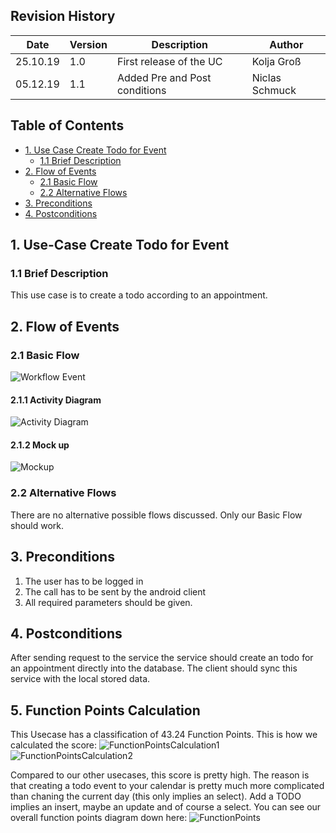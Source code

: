 ## Revision History
Date | Version | Description | Author
--- | --- | --- | ---
25.10.19 | 1.0 | First release of the UC | Kolja Groß
05.12.19 | 1.1 | Added Pre and Post conditions | Niclas Schmuck

## Table of Contents
- [1. Use Case Create Todo for Event](#1-use-case-create-account)
  - [1.1 Brief Description](#11-brief-description)
- [2. Flow of Events](#2-flow-of-events)
  - [2.1 Basic Flow](#21-basic-flow)
  - [2.2 Alternative Flows](#22-alternative-flows)
- [3. Preconditions](#4-preconditions)
- [4. Postconditions](#5-postconditions)

## 1. Use-Case Create Todo for Event
### 1.1 Brief Description
This use case is to create a todo according to an appointment.

## 2. Flow of Events
### 2.1 Basic Flow
![Workflow Event](https://github.com/gnaatz/evendo/blob/docu/doc/activity-diagrams/ActivityDiagram_TODO.svg)
#### 2.1.1 Activity Diagram
![Activity Diagram](https://github.com/gnaatz/evendo/blob/docu/doc/activity-diagrams/ActivityDiagram_TODO.svg)
#### 2.1.2 Mock up
![Mockup](https://github.com/gnaatz/evendo/blob/docu/doc/app.png)
### 2.2 Alternative Flows
There are no alternative possible flows discussed. Only our Basic Flow should work.

## 3. Preconditions
1. The user has to be logged in
2. The call has to be sent by the android client
3. All required parameters should be given.

## 4. Postconditions
After sending request to the service the service should create an todo for an appointment directly into the database. The client should sync this service with the local stored data.

## 5. Function Points Calculation
This Usecase has a classification of 43.24 Function Points. This is how we calculated the score:
![FunctionPointsCalculation1](https://github.com/gnaatz/evendo/blob/docu/doc/function-points/CreateTODO01.png)
![FunctionPointsCalculation2](https://github.com/gnaatz/evendo/blob/docu/doc/function-points/CreateTODO02.png)


Compared to our other usecases, this score is pretty high. The reason is that creating a todo event to your calendar is pretty much more complicated than chaning the current day (this only implies an select). Add a TODO implies an insert, maybe an update and of course a select. You can see our overall function points diagram down here:
![FunctionPoints](https://github.com/gnaatz/evendo/blob/docu/doc/pm/Function%20Points/Time_vs_FP.png)


